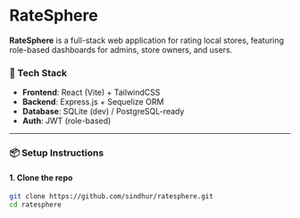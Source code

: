 # RateSphere

**RateSphere** is a full-stack web application for rating local stores, featuring role-based dashboards for admins, store owners, and users.

### 🚀 Tech Stack
- **Frontend**: React (Vite) + TailwindCSS
- **Backend**: Express.js + Sequelize ORM
- **Database**: SQLite (dev) / PostgreSQL-ready
- **Auth**: JWT (role-based)

---

### 📦 Setup Instructions

#### 1. Clone the repo
```bash
git clone https://github.com/sindhur/ratesphere.git
cd ratesphere
